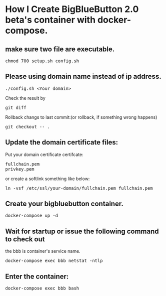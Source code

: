 # How I Create BigBlueButton 2.0 beta's container with docker-compose.

## make sure two file are executable.
<pre>
chmod 700 setup.sh config.sh
</pre>

## Please using domain name instead of ip address.
<pre>
./config.sh &lt;Your domain&gt;
</pre>

Check the result by
<pre>
git diff
</pre>

Rollback changs to last commit:(or rollback, if something wrong happens)
<pre>
git checkout -- .
</pre>
## Update the domain certificate files:

Put your domain certificate certifcate:

<pre>
fullchain.pem
privkey.pem
</pre>

or create a softlink something like below:

<pre>
ln -vsf /etc/ssl/your-domain/fullchain.pem fullchain.pem
</pre>

## Create your bigbluebutton container.

<pre>
docker-compose up -d
</pre>

## Wait for startup or issue the following command to check out
the bbb is container's service name.
<pre>
docker-compose exec bbb netstat -ntlp
</pre>

## Enter the container:
<pre>
docker-compose exec bbb bash
</pre>
